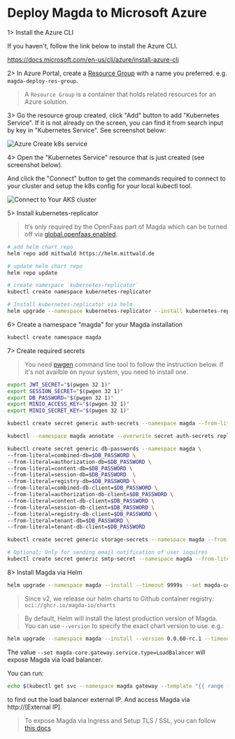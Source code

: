 # Deploy Magda to Microsoft Azure

1> Install the Azure CLI

If you haven't, follow the link below to install the Azure CLI.

https://docs.microsoft.com/en-us/cli/azure/install-azure-cli

2> In Azure Portal, create a [Resource Group](https://docs.microsoft.com/en-us/azure/azure-resource-manager/management/overview) with a name you preferred. e.g. `magda-deploy-res-group`.

> A `Resource Group` is a container that holds related resources for an Azure solution.

3> Go the resource group created, click "Add" button to add "Kubernetes Service". If it is not already on the screen, you can find it from search input by key in "Kubernetes Service". See screenshot below:

![Azure Create k8s service](./azure/create-k8s-service.png)

4> Open the "Kubernetes Service" resource that is just created (see screenshot below).

And click the "Connect" button to get the commands required to connect to your cluster and setup the k8s config for your local kubectl tool.

![Connect to Your AKS cluster](./azure/connect-to-cluster.png)

5> Install kubernetes-replicator

> It’s only required by the OpenFaas part of Magda which can be turned off via [global.openfaas.enabled](https://github.com/magda-io/magda/tree/master/deploy/helm/magda).

```bash
# add helm chart repo
helm repo add mittwald https://helm.mittwald.de

# update helm chart repo
helm repo update

# create namespace `kubernetes-replicator`
kubectl create namespace kubernetes-replicator

# Install kubernetes-replicator via helm
helm upgrade --namespace kubernetes-replicator --install kubernetes-replicator mittwald/kubernetes-replicator
```

6> Create a namespace "magda" for your Magda installation

```bash
kubectl create namespace magda
```

7> Create required secrets

> You need [pwgen](https://linux.die.net/man/1/pwgen) command line tool to follow the instruction below. If it's not availble on nyour system, you need to install one.

```bash
export JWT_SECRET="$(pwgen 32 1)"
export SESSION_SECRET="$(pwgen 32 1)"
export DB_PASSWORD="$(pwgen 32 1)"
export MINIO_ACCESS_KEY="$(pwgen 32 1)"
export MINIO_SECRET_KEY="$(pwgen 32 1)"

kubectl create secret generic auth-secrets --namespace magda --from-literal=jwt-secret=$JWT_SECRET --from-literal=session-secret=$SESSION_SECRET

kubectl --namespace magda annotate --overwrite secret auth-secrets replicator.v1.mittwald.de/replication-allowed=true replicator.v1.mittwald.de/replication-allowed-namespaces=magda-openfaas-fn

kubectl create secret generic db-passwords --namespace magda \
--from-literal=combined-db=$DB_PASSWORD \
--from-literal=authorization-db=$DB_PASSWORD \
--from-literal=content-db=$DB_PASSWORD \
--from-literal=session-db=$DB_PASSWORD  \
--from-literal=registry-db=$DB_PASSWORD \
--from-literal=combined-db-client=$DB_PASSWORD \
--from-literal=authorization-db-client=$DB_PASSWORD \
--from-literal=content-db-client=$DB_PASSWORD \
--from-literal=session-db-client=$DB_PASSWORD \
--from-literal=registry-db-client=$DB_PASSWORD \
--from-literal=tenant-db=$DB_PASSWORD \
--from-literal=tenant-db-client=$DB_PASSWORD

kubectl create secret generic storage-secrets --namespace magda --from-literal=accesskey=$MINIO_ACCESS_KEY --from-literal=secretkey=$MINIO_SECRET_KEY

# Optional; Only for sending email notification of user inquires
kubectl create secret generic smtp-secret --namespace magda --from-literal=username=$SMTP_USERNAME --from-literal=password=$SMTP_PASSWORD
```

8> Install Magda via Helm

```bash
helm upgrade --namespace magda --install --timeout 9999s --set magda-core.gateway.service.type=LoadBalancer magda oci://ghcr.io/magda-io/charts/magda
```

> Since v2, we release our helm charts to Github container registry: `oci://ghcr.io/magda-io/charts`

> By default, Helm will install the latest production version of Magda. You can use `--version` to specify the exact chart version to use. e.g.:

```bash
helm upgrade --namespace magda --install --version 0.0.60-rc.1 --timeout 9999s --set magda-core.gateway.service.type=LoadBalancer magda oci://ghcr.io/magda-io/charts/magda
```

The value `--set magda-core.gateway.service.type=LoadBalancer` will expose Magda via load balancer.

You can run:

```bash
echo $(kubectl get svc --namespace magda gateway --template "{{ range (index .status.loadBalancer.ingress 0) }}{{ . }}{{ end }}")
```

to find out the load balancer external IP. And access Magda via http://[External IP].

> To expose Magda via Ingress and Setup TLS / SSL, you can follow [this docs](https://docs.microsoft.com/en-us/azure/aks/ingress-tls)
